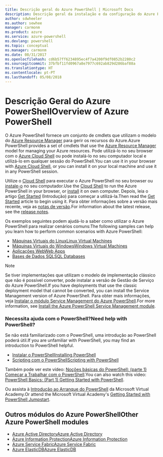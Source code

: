 ```yaml
---
title: Descrição geral do Azure PowerShell | Microsoft Docs
description: Descrição geral da instalação e da configuração do Azure PowerShell.
author: sdwheeler
ms.author: sewhee
manager: carmonm
ms.product: azure
ms.service: azure-powershell
ms.devlang: powershell
ms.topic: conceptual
ms.manager: carmonm
ms.date: 08/31/2017
ms.openlocfilehash: cd6b57ff6234895ec4f7a4200f9df0852b2280c2
ms.sourcegitcommit: 37bfbf11fd0967a8e7977c692ab829d286baf88a
ms.translationtype: HT
ms.contentlocale: pt-PT
ms.lasthandoff: 05/08/2018
---
```

# <a name="overview-of-azure-powershell"></a><span data-ttu-id="b1393-103">Descrição Geral do Azure PowerShell</span><span class="sxs-lookup"><span data-stu-id="b1393-103">Overview of Azure PowerShell</span></span>

<span data-ttu-id="b1393-104">O Azure PowerShell fornece um conjunto de cmdlets que utilizam o modelo do [Azure Resource Manager](/azure/azure-resource-manager/resource-group-overview) para gerir os recursos do Azure.</span><span class="sxs-lookup"><span data-stu-id="b1393-104">Azure PowerShell provides a set of cmdlets that use the [Azure Resource Manager](/azure/azure-resource-manager/resource-group-overview) model for managing your Azure resources.</span></span> <span data-ttu-id="b1393-105">Pode utilizá-lo no seu browser com o [Azure Cloud Shell](/azure/cloud-shell/overview) ou pode instalá-lo no seu computador local e utilizá-lo em qualquer sessão do PowerShell.</span><span class="sxs-lookup"><span data-stu-id="b1393-105">You can use it in your browser with [Azure Cloud Shell](/azure/cloud-shell/overview), or you can install it on your local machine and use it in any PowerShell session.</span></span>

<span data-ttu-id="b1393-106">Utilize o [Cloud Shell](/azure/cloud-shell/overview) para executar o Azure PowerShell no seu browser ou [instale-o](install-azurerm-ps.md) no seu computador.</span><span class="sxs-lookup"><span data-stu-id="b1393-106">Use the [Cloud Shell](/azure/cloud-shell/overview) to run the Azure PowerShell in your browser, or [install](install-azurerm-ps.md) it on own computer.</span></span> <span data-ttu-id="b1393-107">Depois, leia o artigo [Get Started](get-started-azureps.md) (Introdução) para começar a utilizá-la.</span><span class="sxs-lookup"><span data-stu-id="b1393-107">Then read the [Get Started](get-started-azureps.md) article to begin using it.</span></span> <span data-ttu-id="b1393-108">Para obter informações sobre a versão mais recente, veja as [notas de versão](release-notes-azureps.md).</span><span class="sxs-lookup"><span data-stu-id="b1393-108">For information about the latest release, see the [release notes](release-notes-azureps.md).</span></span>

<span data-ttu-id="b1393-109">Os exemplos seguintes podem ajudá-lo a saber como utilizar o Azure PowerShell para realizar cenários comuns:</span><span class="sxs-lookup"><span data-stu-id="b1393-109">The following samples can help you learn how to perform common scenarios with Azure PowerShell:</span></span>

* [<span data-ttu-id="b1393-110">Máquinas Virtuais do Linux</span><span class="sxs-lookup"><span data-stu-id="b1393-110">Linux Virtual Machines</span></span>](/azure/virtual-machines/virtual-machines-linux-powershell-samples?toc=/powershell/azure/toc.json)
* [<span data-ttu-id="b1393-111">Máquinas Virtuais do Windows</span><span class="sxs-lookup"><span data-stu-id="b1393-111">Windows Virtual Machines</span></span>](/azure/virtual-machines/virtual-machines-windows-powershell-samples?toc=/powershell/azure/toc.json)
* [<span data-ttu-id="b1393-112">Aplicações Web</span><span class="sxs-lookup"><span data-stu-id="b1393-112">Web Apps</span></span>](/azure/app-service-web/app-service-powershell-samples?toc=/powershell/azure/toc.json)
* [<span data-ttu-id="b1393-113">Bases de Dados SQL</span><span class="sxs-lookup"><span data-stu-id="b1393-113">SQL Databases</span></span>](/azure/sql-database/sql-database-powershell-samples?toc=/powershell/azure/toc.json)

> [!NOTE]
> <span data-ttu-id="b1393-114">Se tiver implementações que utilizam o modelo de implementação clássico que não é possível converter, pode instalar a versão de Gestão de Serviço do Azure PowerShell.</span><span class="sxs-lookup"><span data-stu-id="b1393-114">If you have deployments that use the classic deployment model that cannot be converted, you can install the Service Management version of Azure PowerShell.</span></span> <span data-ttu-id="b1393-115">Para obter mais informações, veja [Instalar o módulo Service Management do Azure PowerShell](/powershell/azure/servicemanagement/install-azure-ps).</span><span class="sxs-lookup"><span data-stu-id="b1393-115">For more information, see [Install the Azure PowerShell Service Management module](/powershell/azure/servicemanagement/install-azure-ps).</span></span>


### <a name="need-help-with-powershell"></a><span data-ttu-id="b1393-116">Necessita ajuda com o PowerShell?</span><span class="sxs-lookup"><span data-stu-id="b1393-116">Need help with PowerShell?</span></span>

<span data-ttu-id="b1393-117">Se não está familiarizado com o PowerShell, uma introdução ao PowerShell poderá útil.</span><span class="sxs-lookup"><span data-stu-id="b1393-117">If you are unfamiliar with PowerShell, you may find an introduction to PowerShell helpful.</span></span>

* [<span data-ttu-id="b1393-118">Instalar o PowerShell</span><span class="sxs-lookup"><span data-stu-id="b1393-118">Installing PowerShell</span></span>](/powershell/scripting/installing-windows-powershell)
* [<span data-ttu-id="b1393-119">Scripting com o PowerShell</span><span class="sxs-lookup"><span data-stu-id="b1393-119">Scripting with PowerShell</span></span>](/powershell/scripting/scripting-with-windows-powershell)

<span data-ttu-id="b1393-120">Também pode ver este vídeo: [Noções básicas do PowerShell: (parte 1) Começar a Trabalhar com o PowerShell](https://channel9.msdn.com/Blogs/Taste-of-Premier/PowerShellBasicsPart1).</span><span class="sxs-lookup"><span data-stu-id="b1393-120">You can also watch this video: [PowerShell Basics: (Part 1) Getting Started with PowerShell](https://channel9.msdn.com/Blogs/Taste-of-Premier/PowerShellBasicsPart1).</span></span>

<span data-ttu-id="b1393-121">Ou assista à [Introdução ao Arranque do PowerShell](https://mva.microsoft.com/liveevents/powershell-jumpstart) da Microsoft Virtual Academy.</span><span class="sxs-lookup"><span data-stu-id="b1393-121">Or attend the Microsoft Virtual Academy's [Getting Started with PowerShell Jumpstart](https://mva.microsoft.com/liveevents/powershell-jumpstart).</span></span>

## <a name="other-azure-powershell-modules"></a><span data-ttu-id="b1393-122">Outros módulos do Azure PowerShell</span><span class="sxs-lookup"><span data-stu-id="b1393-122">Other Azure PowerShell modules</span></span>

* [<span data-ttu-id="b1393-123">Azure Active Directory</span><span class="sxs-lookup"><span data-stu-id="b1393-123">Azure Active Directory</span></span>](/powershell/azure/active-directory/)
* [<span data-ttu-id="b1393-124">Azure Information Protection</span><span class="sxs-lookup"><span data-stu-id="b1393-124">Azure Information Protection</span></span>](/powershell/azure/aip/)
* [<span data-ttu-id="b1393-125">Azure Service Fabric</span><span class="sxs-lookup"><span data-stu-id="b1393-125">Azure Service Fabric</span></span>](/powershell/azure/service-fabric/)
* [<span data-ttu-id="b1393-126">Azure ElasticDB</span><span class="sxs-lookup"><span data-stu-id="b1393-126">Azure ElasticDB</span></span>](/powershell/azure/elasticdbjobs/)
